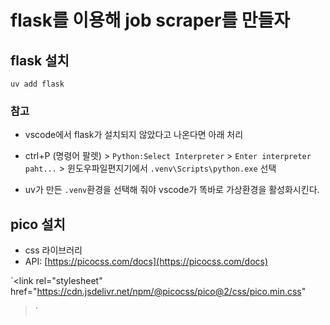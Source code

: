 # flask를 이용해 job scraper를 만들자

## flask 설치

```
uv add flask
```


### 참고 
- vscode에서 flask가 설치되지 않았다고 나온다면 아래 처리
- ctrl+P (명령어 팔렛) > `Python:Select Interpreter` > `Enter interpreter paht...` > 윈도우파일편지기에서 `.venv\Scripts\python.exe` 선택

- uv가 만든 `.venv`환경을 선택해 줘야 vscode가 똑바로 가상환경을 활성화시킨다.


## pico 설치
- css 라이브러리
- API: [https://picocss.com/docs](https://picocss.com/docs)

`<link
  rel="stylesheet"
  href="https://cdn.jsdelivr.net/npm/@picocss/pico@2/css/pico.min.css"
>`